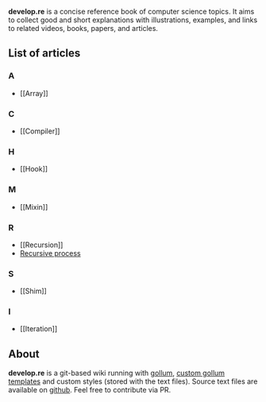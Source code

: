 **develop.re** is a concise reference book of computer science topics. It aims to collect good and short explanations with illustrations, examples, and links to related videos, books, papers, and articles.

## List of articles

### A
- [[Array]]

### C
- [[Compiler]]

### H
- [[Hook]]

### M
- [[Mixin]]

### R
- [[Recursion]]
- [Recursive process](Recursive-process)

### S
- [[Shim]]

### I
- [[Iteration]]

## About
**develop.re** is a git-based wiki running with [gollum](https://github.com/gollum/gollum), [custom gollum templates](https://github.com/freetonik/develop.re-templates) and custom styles (stored with the text files). Source text files are available on [github](https://github.com/freetonik/develop.re). Feel free to contribute via PR.

